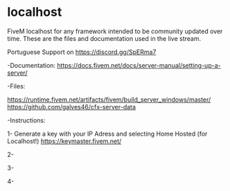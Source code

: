 # localhost
FiveM localhost for any framework intended to be community updated over time. These are the files and documentation used in the live stream.

Portuguese Support on https://discord.gg/SpERma7

-Documentation:
https://docs.fivem.net/docs/server-manual/setting-up-a-server/

-Files:

https://runtime.fivem.net/artifacts/fivem/build_server_windows/master/
https://github.com/galves46/cfx-server-data

-Instructions:

1- Generate a key with your IP Adress and selecting Home Hosted (for Localhost!)
https://keymaster.fivem.net/

2-

3-

4-
